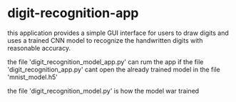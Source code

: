 # digit-recognition-app

this application provides a simple GUI interface for users to draw digits and uses a trained CNN model to recognize the handwritten digits with reasonable accuracy.

the file 'digit_recognition_model_app.py' can rum the app if the file 'digit_recognition_app.py' cant open the already trained model in the file 'mnist_model.h5'

the file 'digit_recognition_model.py' is how the model war trained 

